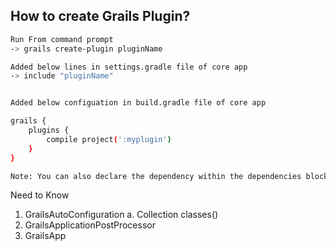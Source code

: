 How to create Grails Plugin?
---
```bash
Run From command prompt
-> grails create-plugin pluginName

Added below lines in settings.gradle file of core app
-> include "pluginName"


Added below configuation in build.gradle file of core app

grails {
    plugins {
        compile project(':myplugin')
    }
}

Note: You can also declare the dependency within the dependencies block, however you will not get subproject reloading if you do this!

```


Need to Know
1. GrailsAutoConfiguration
	a. Collection<Class> classes()
2. GrailsApplicationPostProcessor
3. GrailsApp